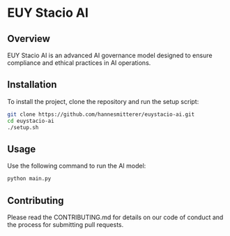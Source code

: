 # EUY Stacio AI

## Overview
EUY Stacio AI is an advanced AI governance model designed to ensure compliance and ethical practices in AI operations.

## Installation
To install the project, clone the repository and run the setup script:
```bash
git clone https://github.com/hannesmitterer/euystacio-ai.git
cd euystacio-ai
./setup.sh
```

## Usage
Use the following command to run the AI model:
```bash
python main.py
```

## Contributing
Please read the CONTRIBUTING.md for details on our code of conduct and the process for submitting pull requests.